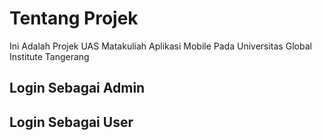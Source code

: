 # Tentang Projek

Ini Adalah Projek UAS Matakuliah Aplikasi Mobile 
Pada Universitas Global Institute Tangerang

## Login Sebagai Admin

## Login Sebagai User
